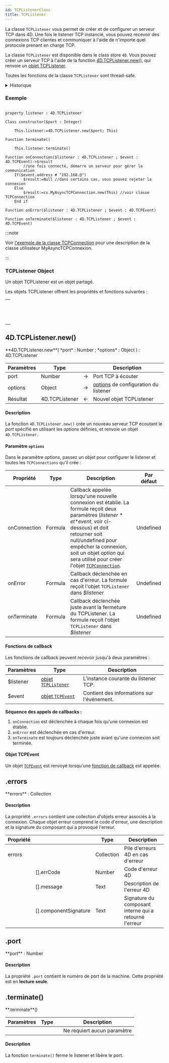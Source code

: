 ```yaml
---
id: TCPListenerClass
title: TCPListener
---
```


La classe `TCPListener` vous permet de créer et de configurer un serveur TCP dans 4D. Une fois le listener TCP instancié, vous pouvez recevoir des connexions TCP clientes et communiquer à l'aide de n'importe quel protocole prenant en charge TCP.

La classe `TCPListener` est disponible dans le class store `4D`. Vous pouvez créer un serveur TCP à l'aide de la fonction [4D.TCPListener.new()](#4dtcplistenernew), qui renvoie un [objet TCPListener](#tcplistener-object).

Toutes les fonctions de la classe `TCPListener` sont thread-safe.

<details><summary>Historique</summary>

| Release | Modifications  |
| ------- | -------------- |
| 20 R9   | Classe ajoutée |

</details>

### Exemple

```4d

property listener : 4D.TCPListener

Class constructor($port : Integer)
	
	This.listener:=4D.TCPListener.new($port; This)
		
Function terminate()
	
	This.listener.terminate()
	
Function onConnection($listener : 4D.TCPListener ; $event : 4D.TCPEvent)->$result
    	//une fois connecté, démarre un serveur pour gérer la communication
	If($event.address # "192.168.@") 
		$result:=Null //dans certains cas, vous pouvez rejeter la connexion
	Else
		$result:=cs.MyAsyncTCPConnection.new(This) //voir classe TCPConnection
	End if
	
Function onError($listener : 4D.TCPListener ; $event : 4D.TCPEvent)
	
Function onTerminate($listener : 4D.TCPListener ; $event : 4D.TCPEvent)

```

:::note

Voir [l'exemple de la classe TCPConnection](./TCPConnectionClass.md#asynchronous-example) pour une description de la classe utilisateur MyAsyncTCPConnexion.

:::

### TCPListener Object

Un objet TCPListener est un objet partagé.

Les objets TCPListener offrent les propriétés et fonctions suivantes :

|                                                                                                                      |
| -------------------------------------------------------------------------------------------------------------------- |
| [<!-- INCLUDE #TCPListener.errors.Syntax -->](#errors)<br/><!-- INCLUDE #TCPListener.errors.Summary -->              |
| [<!-- INCLUDE #TCPListener.port.Syntax -->](#port)<br/><!-- INCLUDE #TCPListener.port.Summary -->                    |
| [<!-- INCLUDE #TCPListener.terminate().Syntax -->](#terminate)<br/><!-- INCLUDE #TCPListener.terminate().Summary --> |

<!-- REF 4D.TCPListener.new().Desc -->

## 4D.TCPListener.new()

<!-- REF #4D.TCPListener.new().Syntax -->**4D.TCPListener.new**( *port* : Number ; *options* : Object ) : 4D.TCPListener<!-- END REF -->

<!-- REF #4D.TCPListener.new().params -->

| Paramètres | Type                           |                             | Description                                                |
| ---------- | ------------------------------ | --------------------------- | ---------------------------------------------------------- |
| port       | Number                         | ->                          | Port TCP à écouter                                         |
| options    | Object                         | ->                          | [options](#options-parameter) de configuration du listener |
| Résultat   | 4D.TCPListener | <- | Nouvel objet TCPListener                                   |

<!-- END REF -->

#### Description

La fonction `4D.TCPListener.new()` <!-- REF #4D.TCPListener.new().Summary -->crée un nouveau serveur TCP écoutant le *port* spécifié en utilisant les *options* définies, et renvoie un objet `4D.TCPListener`<!-- END REF -->.

#### Paramètre `options`

Dans le paramètre *options*, passez un objet pour configurer le listener et toutes les `TCPConnections` qu'il crée :

| Propriété    | Type    | Description                                                                                                                                                                                                                                                                                                                                                          | Par défaut |
| ------------ | ------- | -------------------------------------------------------------------------------------------------------------------------------------------------------------------------------------------------------------------------------------------------------------------------------------------------------------------------------------------------------------------- | ---------- |
| onConnection | Formula | Callback appelée lorsqu'une nouvelle connexion est établie. La formule reçoit deux paramètres (*$listener* et *$event*, voir ci-dessous) et doit retourner soit null/undefined pour empêcher la connexion, soit un objet *option* qui sera utilisé pour créer l'objet [`TCPConnection`](./TCPConnectionClass.md). | Undefined  |
| onError      | Formula | Callback déclenchée en cas d'erreur. La formule reçoit l'objet `TCPListener` dans *$listener*                                                                                                                                                                                                                                                        | Undefined  |
| onTerminate  | Formula | Callback déclenchée juste avant la fermeture du TCPListener. La formule reçoit l'objet `TCPListener` dans *$listener*                                                                                                                                                                                                                                | Undefined  |

#### Fonctions de callback

Les fonctions de callback peuvent recevoir jusqu'à deux paramètres :

| Paramètres | Type                                       | Description                                                |
| ---------- | ------------------------------------------ | ---------------------------------------------------------- |
| $listener  | [objet `TCPListener`](#tcplistener-object) | L'instance courante du listener TCP.       |
| $event     | [objet `TCPEvent`](#tcpevent-object)       | Contient des informations sur l'événement. |

**Séquence des appels de callbacks :**

1. `onConnection` est déclenchée à chaque fois qu'une connexion est établie.
2. `onError` est déclenchée en cas d'erreur.
3. `onTerminate` est toujours déclenchée juste avant qu'une connexion soit terminée.

#### Objet TCPEvent

Un objet [`TCPEvent`](TCPEventClass.md) est renvoyé lorsqu'une [fonction de callback](#callback-functions) est appelée.

<!-- END REF -->

<!-- REF TCPListener.errors.Desc -->

## .errors

<!-- REF #TCPListener.errors.Syntax -->**errors** : Collection<!-- END REF -->

#### Description

La propriété `.errors` contient <!-- REF #TCPListener.errors.Summary -->une collection d'objets erreur associés à la connexion<!-- END REF -->. Chaque objet erreur comprend le code d'erreur, une description et la signature du composant qui a provoqué l'erreur.

| Propriété |                                                                                           | Type       | Description                                            |
| --------- | ----------------------------------------------------------------------------------------- | ---------- | ------------------------------------------------------ |
| errors    |                                                                                           | Collection | Pile d'erreurs 4D en cas d'erreur                      |
|           | [].errCode            | Number     | Code d'erreur 4D                                       |
|           | [].message            | Text       | Description de l'erreur 4D                             |
|           | [].componentSignature | Text       | Signature du composant interne qui a retourné l'erreur |

<!-- END REF -->

<!-- REF TCPListener.port.Desc -->

## .port

<!-- REF #TCPListener.port.Syntax -->**port** : Number<!-- END REF -->

#### Description

La propriété `.port` contient <!-- REF #TCPListener.port.Summary -->le numéro de port de la machine<!-- END REF -->. Cette propriété est en **lecture seule**.

<!-- END REF -->

<!-- REF TCPListener.terminate().Desc -->

## .terminate()

<!-- REF #TCPListener.terminate().Syntax -->**.terminate**()<!-- END REF -->

<!-- REF #TCPListener.terminate().params -->

| Paramètres | Type |     | Description                 |
| ---------- | ---- | :-: | --------------------------- |
|            |      |     | Ne requiert aucun paramètre |

<!-- END REF -->

#### Description

La fonction `terminate()` <!-- REF #TCPListener.terminate().Summary -->ferme le listener et libère le port<!-- END REF -->.

<!-- END REF -->

